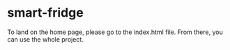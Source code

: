 # smart-fridge

To land on the home page, please go to the index.html file. From there, you can use the whole project.
